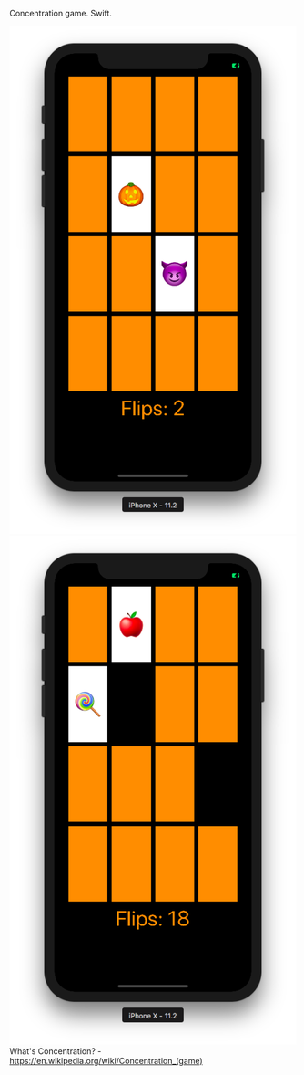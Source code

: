 Concentration game. Swift. 

![Alt text](screenShot1.png?raw=true "ScreenShot")
![Alt text](screenShot2.png?raw=true "ScreenShot")
What's Concentration? - https://en.wikipedia.org/wiki/Concentration_(game)
